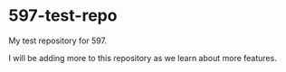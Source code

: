 # 597-test-repo
My test repository for 597.

I will be adding more to this repository as we learn about more features.

